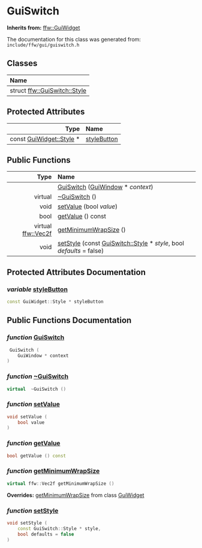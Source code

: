 GuiSwitch
===================================


**Inherits from:** [ffw::GuiWidget](ffw_GuiWidget.html)

The documentation for this class was generated from: `include/ffw/gui/guiswitch.h`



## Classes

| Name |
|:-----|
| struct [ffw::GuiSwitch::Style](ffw_GuiSwitch_Style.html) |


## Protected Attributes

| Type | Name |
| -------: | :------- |
|  const [GuiWidget::Style](ffw_GuiWidget_Style.html) * | [styleButton](#5cbf5534) |


## Public Functions

| Type | Name |
| -------: | :------- |
|   | [GuiSwitch](#04bab948) ([GuiWindow](ffw_GuiWindow.html) * _context_)  |
|  virtual  | [~GuiSwitch](#dce6b533) ()  |
|  void | [setValue](#561f3a03) (bool _value_)  |
|  bool | [getValue](#1c90a8e7) () const  |
|  virtual [ffw::Vec2f](ffw.html#fcfaa6c5) | [getMinimumWrapSize](#73a4ffeb) ()  |
|  void | [setStyle](#653cef87) (const [GuiSwitch::Style](ffw_GuiSwitch_Style.html) * _style_, bool _defaults_ = false)  |


## Protected Attributes Documentation

### _variable_ <a id="5cbf5534" href="#5cbf5534">styleButton</a>

```cpp
const GuiWidget::Style * styleButton
```





## Public Functions Documentation

### _function_ <a id="04bab948" href="#04bab948">GuiSwitch</a>

```cpp
 GuiSwitch (
    GuiWindow * context
) 
```



### _function_ <a id="dce6b533" href="#dce6b533">~GuiSwitch</a>

```cpp
virtual  ~GuiSwitch () 
```



### _function_ <a id="561f3a03" href="#561f3a03">setValue</a>

```cpp
void setValue (
    bool value
) 
```



### _function_ <a id="1c90a8e7" href="#1c90a8e7">getValue</a>

```cpp
bool getValue () const 
```



### _function_ <a id="73a4ffeb" href="#73a4ffeb">getMinimumWrapSize</a>

```cpp
virtual ffw::Vec2f getMinimumWrapSize () 
```



**Overrides:** [getMinimumWrapSize](/doxygen/ffw_GuiWidget.md#c12efa3f) from class [GuiWidget](/doxygen/ffw_GuiWidget.md)

### _function_ <a id="653cef87" href="#653cef87">setStyle</a>

```cpp
void setStyle (
    const GuiSwitch::Style * style,
    bool defaults = false
) 
```





